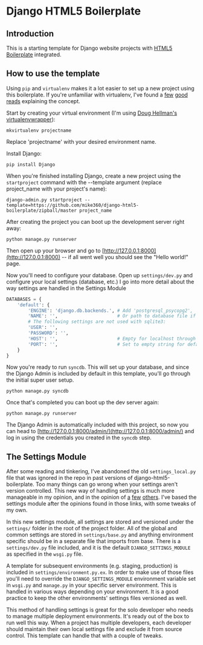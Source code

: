 # Django HTML5 Boilerplate

## Introduction

This is a starting template for Django website projects with [HTML5 Boilerplate](http://html5boilerplate.com) integrated.

## How to use the template

Using `pip` and `virtualenv` makes it a lot easier to set up a new project using this boilerplate. If you're unfamiliar with virtualenv, I've found a [few](http://jmoiron.net/blog/deploying-django-mod-wsgi-virtualenv/) [good](http://www.clemesha.org/blog/modern-python-hacker-tools-virtualenv-fabric-pip) [reads](http://mathematism.com/2009/07/30/presentation-pip-and-virtualenv/) explaining the concept.

Start by creating your virtual environment (I'm using [Doug Hellman's virtualenvwrapper](http://www.doughellmann.com/projects/virtualenvwrapper/)):

```
mkvirtualenv projectname
```

Replace 'projectname' with your desired environment name.

Install Django:

```
pip install Django
```

When you're finished installing Django, create a new project using the `startproject` command with the --template argument (replace project_name with your project's name):

```
django-admin.py startproject --template=https://github.com/mike360/django-html5-boilerplate/zipball/master project_name
```

After creating the project you can boot up the development server right away:

```
python manage.py runserver
```                

Then open up your browser and go to [http://127.0.0.1:8000](http://127.0.0.1:8000) -- if all went well you should see the "Hello world!" page.

Now you'll need to configure your database. Open up `settings/dev.py` and configure your local settings (database, etc.) I go into more detail about the way settings are handled in the Settings Module 

```python
DATABASES = {
    'default': {
        'ENGINE': 'django.db.backends.', # Add 'postgresql_psycopg2', 'mysql', 'sqlite3' or 'oracle'.
        'NAME': '',                      # Or path to database file if using sqlite3.
        # The following settings are not used with sqlite3:
        'USER': '',
        'PASSWORD': '',
        'HOST': '',                      # Empty for localhost through domain sockets or '127.0.0.1' for localhost through TCP.
        'PORT': '',                      # Set to empty string for default.
    }
}
```

Now you're ready to run `syncdb`. This will set up your database, and since the Django Admin is included by default in this template, you'll go through the initial super user setup.

```
python manage.py syncdb
```

Once that's completed you can boot up the dev server again:

```
python manage.py runserver
```

The Django Admin is automatically included with this project, so now you can head to [http://127.0.0.1:8000/admin/](http://127.0.0.1:8000/admin/) and log in using the credentials you created in the `syncdb` step.

## The Settings Module

After some reading and tinkering, I've abandoned the old `settings_local.py` file that was ignored in the repo in past versions of django-html5-boilerplate. Too many things can go wrong when your settings aren't version controlled. This new way of handling settings is much more manageable in my opinion, and in the opinion of [a](http://lincolnloop.com/django-best-practices/projects.html#settings) [few](http://rdegges.com/the-perfect-django-settings-file) [others](http://ericholscher.com/blog/2011/jan/10/handling-django-settings-files/). I've based the settings module after the opinions found in those links, with some tweaks of my own.

In this new settings module, all settings are stored and versioned under the `settings/` folder in the root of the project folder. All of the global and common settings are stored in `settings/base.py` and anything environment specific should be in a separate file that imports from base. There is a `settings/dev.py` file included, and it is the default `DJANGO_SETTINGS_MODULE` as specified in the `wsgi.py` file.

A template for subsequent environments (e.g. staging, production) is included in `settings/environment.py.ex`. In order to make use of those files you'll need to override the `DJANGO_SETTINGS_MODULE` environment variable set in `wsgi.py` and `manage.py` in your specific server environment. This is handled in various ways depending on your environment. It is a good practice to keep the other environments' settings files versioned as well.

This method of handling settings is great for the solo developer who needs to manage multiple deployment environments. It's ready out of the box to run well this way. When a project has multiple developers, each developer should maintain their own local settings file and exclude it from source control. This template can handle that with a couple of tweaks.
